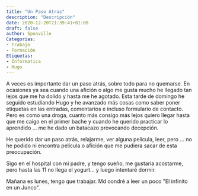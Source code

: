 ```yaml
---
title: "Un Paso Atras"
description: "Descripción"
date: 2020-12-20T21:39:41+01:00
draft: false
author: Sponville
Categorias:
- Trabajo
- Formación
Etiquetas:
- Informatica
- Hugo
---
```


A veces es importante dar un paso atrás, sobre todo para no quemarse. En ocasiones ya sea cuando una afición o algo me gusta mucho he llegado tan lejos que me ha dolido y hasta me he agotado. Esta tarde de domingo he seguido estudiando Hugo y he avanzado más cosas como saber poner etiquetas en las entradas, comentarios e incluso formulario de contacto. Pero es como una droga, cuanto más consigo más lejos quiero llegar hasta que me caigo en el primer bache y cuando he querido practicar lo aprendido ... me he dado un batacazo provocando decepción.

He querido dar un paso atrás, relajarme, ver alguna película, leer, pero ... no he podido ni encontra película o afición que me pudiera sacar de esta preocupación.

Sigo en el hospital con mi padre, y tengo sueño, me gustaría acostarme, pero hasta las 11 no llega el yogurt... y luego intentaré dormir.

Mañana es lunes, tengo que trabajar. Md oondré a leer un poco "El infinito en un Junco".